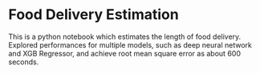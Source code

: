 # Food Delivery Estimation
This is a python notebook which estimates the length of food delivery. Explored performances for multiple models, such as deep neural network and XGB Regressor, and achieve root mean square error as about 600 seconds.

